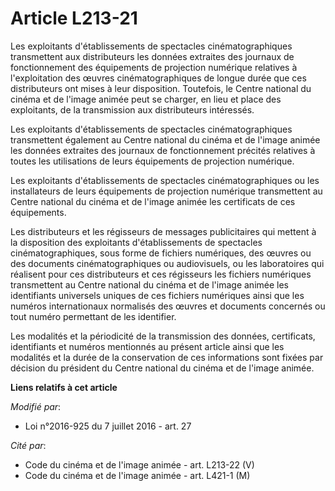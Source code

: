 # Article L213-21

Les exploitants d'établissements de spectacles cinématographiques transmettent aux distributeurs les données extraites des
journaux de fonctionnement des équipements de projection numérique relatives à l'exploitation des œuvres cinématographiques
de longue durée que ces distributeurs ont mises à leur disposition. Toutefois, le Centre national du cinéma et de l'image
animée peut se charger, en lieu et place des exploitants, de la transmission aux distributeurs intéressés.

Les exploitants d'établissements de spectacles cinématographiques transmettent également au Centre national du cinéma et de
l'image animée les données extraites des journaux de fonctionnement précités relatives à toutes les utilisations de leurs
équipements de projection numérique. 

Les exploitants d'établissements de spectacles cinématographiques ou les installateurs de leurs équipements de projection
numérique transmettent au Centre national du cinéma et de l'image animée les certificats de ces équipements.

Les distributeurs et les régisseurs de messages publicitaires qui mettent à la disposition des exploitants d'établissements
de spectacles cinématographiques, sous forme de fichiers numériques, des œuvres ou des documents cinématographiques ou
audiovisuels, ou les laboratoires qui réalisent pour ces distributeurs et ces régisseurs les fichiers numériques transmettent
au Centre national du cinéma et de l'image animée les identifiants universels uniques de ces fichiers numériques ainsi que
les numéros internationaux normalisés des œuvres et documents concernés ou tout numéro permettant de les identifier.

Les modalités et la périodicité de la transmission des données, certificats, identifiants et numéros mentionnés au présent
article ainsi que les modalités et la durée de la conservation de ces informations sont fixées par décision du président du
Centre national du cinéma et de l'image animée.

**Liens relatifs à cet article**

_Modifié par_:

  - Loi n°2016-925 du 7 juillet 2016 - art. 27

_Cité par_:

  - Code du cinéma et de l'image animée - art. L213-22 (V)
  - Code du cinéma et de l'image animée - art. L421-1 (M)
